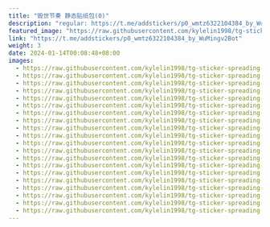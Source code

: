 ```yaml
---
title: "毁世节奏 静态贴纸包(0)"
description: "regular: https://t.me/addstickers/p0_wmtz6322104384_by_WuMingv2Bot"
featured_image: "https://raw.githubusercontent.com/kylelin1998/tg-sticker-spreading-worldwide-images/main/img/8ffa30de-522b-470c-a7e9-7929fce4fc75.jpg"
link: "https://t.me/addstickers/p0_wmtz6322104384_by_WuMingv2Bot"
weight: 3
date: 2024-01-14T00:08:48+08:00
images:
  - https://raw.githubusercontent.com/kylelin1998/tg-sticker-spreading-worldwide-images/main/img/8ffa30de-522b-470c-a7e9-7929fce4fc75.jpg
  - https://raw.githubusercontent.com/kylelin1998/tg-sticker-spreading-worldwide-images/main/img/c59d0029-5e12-4708-8a21-ff5441868759.jpg
  - https://raw.githubusercontent.com/kylelin1998/tg-sticker-spreading-worldwide-images/main/img/b4d75590-1506-4a17-a3a1-f425a7b8cf28.jpg
  - https://raw.githubusercontent.com/kylelin1998/tg-sticker-spreading-worldwide-images/main/img/b2cc8423-6555-4826-8ad4-0dd2ca9d462b.jpg
  - https://raw.githubusercontent.com/kylelin1998/tg-sticker-spreading-worldwide-images/main/img/ce914ed6-9471-4ddc-a9de-82d5fe42faf0.jpg
  - https://raw.githubusercontent.com/kylelin1998/tg-sticker-spreading-worldwide-images/main/img/8ea79122-d69d-4499-bb0f-f663614785ac.jpg
  - https://raw.githubusercontent.com/kylelin1998/tg-sticker-spreading-worldwide-images/main/img/d889b06b-8fb1-4016-9733-5610ef51dae5.jpg
  - https://raw.githubusercontent.com/kylelin1998/tg-sticker-spreading-worldwide-images/main/img/63dc4406-eb6e-4062-80fc-fa0c506b9467.jpg
  - https://raw.githubusercontent.com/kylelin1998/tg-sticker-spreading-worldwide-images/main/img/dcfa2d6d-e164-44bb-af05-a37f32aee01f.jpg
  - https://raw.githubusercontent.com/kylelin1998/tg-sticker-spreading-worldwide-images/main/img/f85d113c-21e9-4bab-8658-c9a4f7182cfc.jpg
  - https://raw.githubusercontent.com/kylelin1998/tg-sticker-spreading-worldwide-images/main/img/87df34d3-c7bf-49fa-a36f-fe9eff99db79.jpg
  - https://raw.githubusercontent.com/kylelin1998/tg-sticker-spreading-worldwide-images/main/img/38e16867-386d-4fc6-9ec2-34c4d2bf99ce.jpg
  - https://raw.githubusercontent.com/kylelin1998/tg-sticker-spreading-worldwide-images/main/img/f38942cf-ccb7-4ce5-b332-abb9d20206fc.jpg
  - https://raw.githubusercontent.com/kylelin1998/tg-sticker-spreading-worldwide-images/main/img/0f29a8e4-5c1f-4950-bf62-7dedd88a21a2.jpg
  - https://raw.githubusercontent.com/kylelin1998/tg-sticker-spreading-worldwide-images/main/img/fc5ef306-267f-4ac0-a187-2a54fae92a6d.jpg
  - https://raw.githubusercontent.com/kylelin1998/tg-sticker-spreading-worldwide-images/main/img/d2bdfe0b-d28c-46e6-8468-bf94635ad71f.jpg
  - https://raw.githubusercontent.com/kylelin1998/tg-sticker-spreading-worldwide-images/main/img/e385cae8-bf8d-45af-8600-1579889e5902.jpg
  - https://raw.githubusercontent.com/kylelin1998/tg-sticker-spreading-worldwide-images/main/img/1403042b-692e-4b0c-9173-4730088c291f.jpg
  - https://raw.githubusercontent.com/kylelin1998/tg-sticker-spreading-worldwide-images/main/img/9e546df2-b090-4b65-af32-416df9eeaa30.jpg
  - https://raw.githubusercontent.com/kylelin1998/tg-sticker-spreading-worldwide-images/main/img/774a25e2-c4a4-4fb7-a6d3-6591273cfc5c.jpg
---
```

